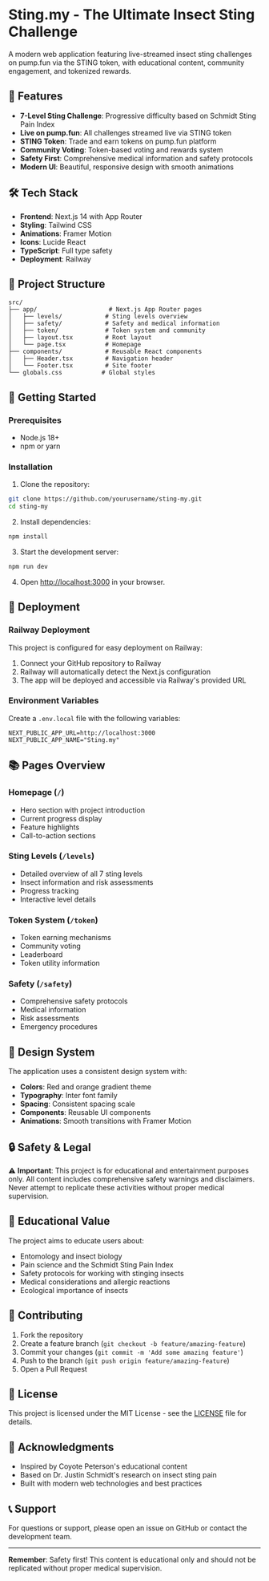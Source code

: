 # Sting.my - The Ultimate Insect Sting Challenge

A modern web application featuring live-streamed insect sting challenges on pump.fun via the STING token, with educational content, community engagement, and tokenized rewards.

## 🚀 Features

- **7-Level Sting Challenge**: Progressive difficulty based on Schmidt Sting Pain Index
- **Live on pump.fun**: All challenges streamed live via STING token
- **STING Token**: Trade and earn tokens on pump.fun platform
- **Community Voting**: Token-based voting and rewards system
- **Safety First**: Comprehensive medical information and safety protocols
- **Modern UI**: Beautiful, responsive design with smooth animations

## 🛠️ Tech Stack

- **Frontend**: Next.js 14 with App Router
- **Styling**: Tailwind CSS
- **Animations**: Framer Motion
- **Icons**: Lucide React
- **TypeScript**: Full type safety
- **Deployment**: Railway

## 📁 Project Structure

```
src/
├── app/                    # Next.js App Router pages
│   ├── levels/            # Sting levels overview
│   ├── safety/            # Safety and medical information
│   ├── token/             # Token system and community
│   ├── layout.tsx         # Root layout
│   └── page.tsx           # Homepage
├── components/            # Reusable React components
│   ├── Header.tsx         # Navigation header
│   └── Footer.tsx         # Site footer
└── globals.css           # Global styles
```

## 🚀 Getting Started

### Prerequisites

- Node.js 18+ 
- npm or yarn

### Installation

1. Clone the repository:
```bash
git clone https://github.com/yourusername/sting-my.git
cd sting-my
```

2. Install dependencies:
```bash
npm install
```

3. Start the development server:
```bash
npm run dev
```

4. Open [http://localhost:3000](http://localhost:3000) in your browser.

## 🚢 Deployment

### Railway Deployment

This project is configured for easy deployment on Railway:

1. Connect your GitHub repository to Railway
2. Railway will automatically detect the Next.js configuration
3. The app will be deployed and accessible via Railway's provided URL

### Environment Variables

Create a `.env.local` file with the following variables:

```env
NEXT_PUBLIC_APP_URL=http://localhost:3000
NEXT_PUBLIC_APP_NAME="Sting.my"
```

## 📚 Pages Overview

### Homepage (`/`)
- Hero section with project introduction
- Current progress display
- Feature highlights
- Call-to-action sections

### Sting Levels (`/levels`)
- Detailed overview of all 7 sting levels
- Insect information and risk assessments
- Progress tracking
- Interactive level details


### Token System (`/token`)
- Token earning mechanisms
- Community voting
- Leaderboard
- Token utility information

### Safety (`/safety`)
- Comprehensive safety protocols
- Medical information
- Risk assessments
- Emergency procedures

## 🎨 Design System

The application uses a consistent design system with:

- **Colors**: Red and orange gradient theme
- **Typography**: Inter font family
- **Spacing**: Consistent spacing scale
- **Components**: Reusable UI components
- **Animations**: Smooth transitions with Framer Motion

## 🔒 Safety & Legal

⚠️ **Important**: This project is for educational and entertainment purposes only. All content includes comprehensive safety warnings and disclaimers. Never attempt to replicate these activities without proper medical supervision.

## 📖 Educational Value

The project aims to educate users about:

- Entomology and insect biology
- Pain science and the Schmidt Sting Pain Index
- Safety protocols for working with stinging insects
- Medical considerations and allergic reactions
- Ecological importance of insects

## 🤝 Contributing

1. Fork the repository
2. Create a feature branch (`git checkout -b feature/amazing-feature`)
3. Commit your changes (`git commit -m 'Add some amazing feature'`)
4. Push to the branch (`git push origin feature/amazing-feature`)
5. Open a Pull Request

## 📄 License

This project is licensed under the MIT License - see the [LICENSE](LICENSE) file for details.

## 🙏 Acknowledgments

- Inspired by Coyote Peterson's educational content
- Based on Dr. Justin Schmidt's research on insect sting pain
- Built with modern web technologies and best practices

## 📞 Support

For questions or support, please open an issue on GitHub or contact the development team.

---

**Remember**: Safety first! This content is educational only and should not be replicated without proper medical supervision.